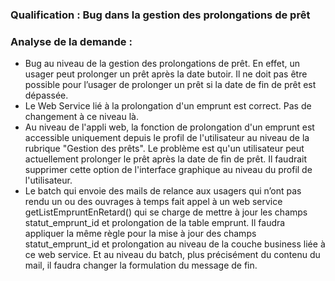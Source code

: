 ### Qualification : Bug dans la gestion des prolongations de prêt

### Analyse de la demande :

-   Bug au niveau de la gestion des prolongations de prêt. En effet, un usager peut prolonger un prêt après la date butoir. Il ne doit pas être possible pour l’usager de prolonger un prêt si la date de fin de prêt est dépassée.
-   Le Web Service lié à la prolongation d'un emprunt est correct. Pas de changement à ce niveau là.
-	Au niveau de l'appli web, la fonction de prolongation d'un emprunt est accessible uniquement depuis le profil de l'utilisateur au niveau de la rubrique "Gestion des prêts". Le problème est qu'un utilisateur peut actuellement prolonger le prêt après la date de fin de prêt. Il faudrait supprimer cette option de l'interface graphique au niveau du profil de l'utilisateur.
-	Le batch qui envoie des mails de relance aux usagers qui n’ont pas rendu un ou des ouvrages à temps fait appel à un web service getListEmpruntEnRetard() qui se charge de mettre à jour les champs statut_emprunt_id et prolongation de la table emprunt. Il faudra appliquer la même règle pour la mise à jour des champs statut_emprunt_id et prolongation au niveau de la couche business liée à ce web service. Et au niveau du batch, plus précisément du contenu du mail, il faudra changer la formulation du message de fin.